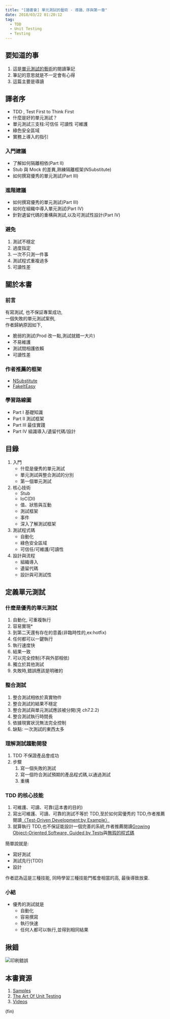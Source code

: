```yaml
---
title: "[讀書會] 單元測試的藝術 - 導讀、序與第一章"
date: 2018/03/22 01:20:12
tag:
  - TDD
  - Unit Testing
  - Testing
---
```


## 要知道的事

1. 這是[單元測試的藝術](http://www.books.com.tw/products/0010765689)的閱讀筆記
2. 筆記的意思就是不一定會有心得
3. 這篇主要是導讀

## 譯者序

- TDD , Test First to Think First
- 什麼是好的單元測試？
- 單元測試三支柱:可信任 可讀性 可維護
- 綠色安全區域
- 實務上導入的指引

### 入門建議

- 了解如何隔離相依(Part II)
- Stub 與 Mock 的差異,熟練隔離框架(NSubstitute)
- 如何撰寫優秀的單元測試(Part III)

### 進階建議

- 如何撰寫優秀的單元測試(Part III)
- 如何在組織中導入單元測試(Part IV)
- 針對遺留代碼的重構與測試,以及可測試性設計(Part IV)

### 避免

1. 測試不穩定
2. 過度指定
3. 一次不只測一件事
4. 測試程式重複過多
5. 可讀性差

## 關於本書

### 前言

有寫測試, 也不保証專案成功,  
一個失敗的單元測試案例,  
作者歸納原因如下,

- 脆弱的測試(Prod 改一點,測試就錯一大片)
- 不易維護
- 測試間相護依賴
- 可讀性差

### 作者推薦的框架

- [NSubstitute](http://nsubstitute.github.io)
- [FakeItEasy](https://github.com/FakeItEasy/FakeItEasy)

### 學習路線圖

- Part I 基礎知識
- Part II 測試框架
- Part III 最佳實踐
- Part IV 組識導入/遺留代碼/設計

## 目錄

1. 入門
   - 什麼是優秀的單元測試
   - 單元測試與整合測試的分別
   - 第一個單元測試
2. 核心技術
   - Stub
   - IoC(DI)
   - 值、狀態與互動
   - 測試框架
   - 事件
   - 深入了解測試框架
3. 測試程式碼
   - 自動化
   - 綠色安全區域
   - 可信任/可維護/可讀性
4. 設計與流程
   - 組織導入
   - 遺留代碼
   - 設計與可測試性

## 定義單元測試

### 什麼是優秀的單元測試

1. 自動化, 可重複執行
2. 容易實現\*
3. 到第二天還有存在的意義(非臨時性的,ex:hotfix)
4. 任何都可以一鍵執行
5. 執行速度快
6. 結果一致
7. 可以完全控制(不與外部相依)
8. 獨立於其他測試
9. 失敗時,錯誤應該是明確的

### 整合測試

1. 整合測試相依於真實物件
2. 整合測試的結果不穩定
3. 整合測試與單元測試應該被分開(見 ch7.2.2)
4. 整合測試執行時間長
5. 依據現實狀況無法完全控制
6. 缺點: 一次測試的東西太多

### 理解測試趨動開發

1. TDD 不保證產品會成功
2. 步驟
   1. 寫一個失敗的測試
   2. 寫一個符合測試預期的產品程式碼,以通過測試
   3. 重構

### TDD 的核心技能

1. 可維護、可讀、可靠(這本書的目的)
2. 寫出可維護、可讀、可靠的測試不等於 TDD,至於如何寫優秀的 TDD,作者推薦閱讀[〈Test-Driven Development:by Example〉](https://www.tenlong.com.tw/products/9780321146533)
3. 就算執行 TDD,也不保証能設計一個完善的系統,作者推薦閱讀[Growing Object-Oriented Software, Guided by Tests](http://tl.big5.zxhsd.com/kgsm/ts/big5/2010/07/30/1801246.shtml)與[無瑕的程式碼](https://www.tenlong.com.tw/products/9789862017050)

簡單說就是:

- 寫好測試
- 測試先行(TDD)
- 設計

作者認為這是三種技能, 同時學習三種技能門檻會相當的高, 最後導致放棄.

### 小結

- 優秀的測試就是
  - 自動化
  - 容易撰寫
  - 執行快速
  - 任何人都可以執行,並得到相同結果

## 揪錯

![印刷錯誤](https://i.imgur.com/olnQxQ2.jpg)

## 本書資源

1. [Samples](https://github.com/royosherove/aout2)
2. [The Art Of Unit Testing](http://artofunittesting.com/)
3. [Videos](http://osherove.com/videos/)

(fin)
